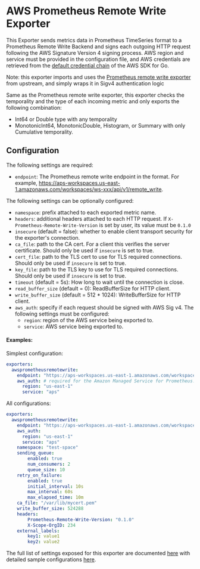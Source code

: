 # AWS Prometheus Remote Write Exporter

This Exporter sends metrics data in Prometheus TimeSeries format to a Prometheus Remote Write Backend and signs each outgoing HTTP request following
the AWS Signature Version 4 signing process. AWS region and service must be provided in the configuration file, and AWS
credentials are retrieved from the [default credential chain](https://docs.aws.amazon.com/sdk-for-go/v1/developer-guide/configuring-sdk.html#specifying-credentials)
of the AWS SDK for Go.

Note: this exporter imports and uses the [Prometheus remote write exporter](https://github.com/open-telemetry/opentelemetry-collector/tree/master/exporter/prometheusremotewriteexporter)
from upstream, and simply wraps it in Sigv4 authentication logic

Same as the Prometheus remote write exporter, this exporter checks the temporality and the type of each incoming metric 
and only exports the following combination:

- Int64 or Double type with any temporality
- MonotonicInt64, MonotonicDouble, Histogram, or Summary with only Cumulative temporality.

## Configuration
The following settings are required:
- `endpoint`: The Prometheus remote write endpoint in the format. For example, https://aps-workspaces.us-east-1.amazonaws.com/workspaces/ws-xxx/api/v1/remote_write.

The following settings can be optionally configured:
- `namespace`: prefix attached to each exported metric name.
- `headers`: additional headers attached to each HTTP request. If `X-Prometheus-Remote-Write-Version` is set by user, its value must be `0.1.0`
- `insecure` (default = false): whether to enable client transport security for the exporter's connection.
- `ca_file`: path to the CA cert. For a client this verifies the server certificate. Should only be used if `insecure` is set to true.
- `cert_file`: path to the TLS cert to use for TLS required connections. Should only be used if `insecure` is set to true.
- `key_file`: path to the TLS key to use for TLS required connections. Should only be used if `insecure` is set to true.
- `timeout` (default = 5s): How long to wait until the connection is close.
- `read_buffer_size` (default = 0): ReadBufferSize for HTTP client.
- `write_buffer_size` (default = 512 * 1024): WriteBufferSize for HTTP client.
- `aws_auth`: specify if each request should be signed with AWS Sig v4. The following settings must be configured:
    - `region`: region of the AWS service being exported to.
    - `service`: AWS service being exported to.
    
    
#### Examples:

Simplest configuration:
```yaml
exporters:
  awsprometheusremotewrite:
    endpoint: "https://aps-workspaces.us-east-1.amazonaws.com/workspaces/ws-xxx/api/v1/remote_write"
    aws_auth: # required for the Amazon Managed Service for Prometheus.
      region: "us-east-1"
      service: "aps"
```

All configurations:
```yaml
exporters:
  awsprometheusremotewrite:
    endpoint: "https://aps-workspaces.us-east-1.amazonaws.com/workspaces/ws-xxx/api/v1/remote_write"
    aws_auth:
      region: "us-east-1"
      service: "aps"
    namespace: "test-space"
    sending_queue:
        enabled: true
        num_consumers: 2
        queue_size: 10
    retry_on_failure:
        enabled: true
        initial_interval: 10s
        max_interval: 60s
        max_elapsed_time: 10m
    ca_file: "/var/lib/mycert.pem"
    write_buffer_size: 524288
    headers:
        Prometheus-Remote-Write-Version: "0.1.0"
        X-Scope-OrgID: 234
    external_labels:
        key1: value1
        key2: value2
```

The full list of settings exposed for this exporter are documented [here](./config.go)
with detailed sample configurations [here](./testdata/config.yaml).
